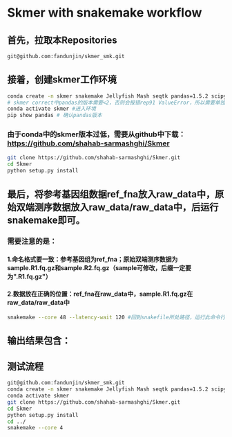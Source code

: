 # Skmer with snakemake workflow
## 首先，拉取本Repositories
```bash
git@github.com:fandunjin/skmer_smk.git
```
## 接着，创建skmer工作环境
```bash
conda create -n skmer snakemake Jellyfish Mash seqtk pandas=1.5.2 scipy biopython
# skmer correct中pandas的版本需要<2，否则会报错rep91 ValueError，所以需要单独安装较低版本的pandas
conda activate skmer #进入环境
pip show pandas # 确认pandas版本
```
### 由于conda中的skmer版本过低，需要从github中下载：https://github.com/shahab-sarmashghi/Skmer
```bash
git clone https://github.com/shahab-sarmashghi/Skmer.git
cd Skmer
python setup.py install
```
## 最后，将参考基因组数据ref_fna放入raw_data中，原始双端测序数据放入raw_data/raw_data中，后运行snakemake即可。
### 需要注意的是：
#### 1.命名格式要一致：参考基因组为ref_fna；原始双端测序数据为sample.R1.fq.gz和sample.R2.fq.gz（sample可修改，后缀一定要为".R1.fq.gz"）
#### 2.数据放在正确的位置：ref_fna在raw_data中，sample.R1.fq.gz在raw_data/raw_data中
```bash
snakemake --core 48 --latency-wait 120 #回到snakefile所处路径，运行此命令行即可完成分析
```

## 输出结果包含：

## 测试流程
```bash
git@github.com:fandunjin/skmer_smk.git
conda create -n skmer snakemake Jellyfish Mash seqtk pandas=1.5.2 scipy biopython
conda activate skmer
git clone https://github.com/shahab-sarmashghi/Skmer.git
cd Skmer
python setup.py install
cd ../
snakemake --core 4
```
